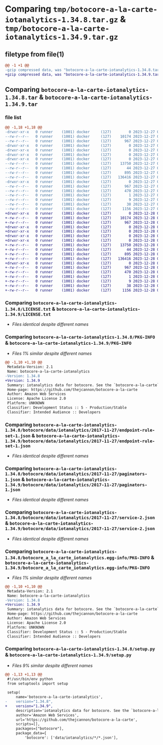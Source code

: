 # Comparing `tmp/botocore-a-la-carte-iotanalytics-1.34.8.tar.gz` & `tmp/botocore-a-la-carte-iotanalytics-1.34.9.tar.gz`

## filetype from file(1)

```diff
@@ -1 +1 @@
-gzip compressed data, was "botocore-a-la-carte-iotanalytics-1.34.8.tar", last modified: Wed Dec 27 01:06:41 2023, max compression
+gzip compressed data, was "botocore-a-la-carte-iotanalytics-1.34.9.tar", last modified: Thu Dec 28 01:06:42 2023, max compression
```

## Comparing `botocore-a-la-carte-iotanalytics-1.34.8.tar` & `botocore-a-la-carte-iotanalytics-1.34.9.tar`

### file list

```diff
@@ -1,18 +1,18 @@
-drwxr-xr-x   0 runner    (1001) docker     (127)        0 2023-12-27 01:06:41.071310 botocore-a-la-carte-iotanalytics-1.34.8/
--rw-r--r--   0 runner    (1001) docker     (127)    10174 2023-12-27 01:06:40.000000 botocore-a-la-carte-iotanalytics-1.34.8/LICENSE.txt
--rw-r--r--   0 runner    (1001) docker     (127)      967 2023-12-27 01:06:41.071310 botocore-a-la-carte-iotanalytics-1.34.8/PKG-INFO
-drwxr-xr-x   0 runner    (1001) docker     (127)        0 2023-12-27 01:06:41.067310 botocore-a-la-carte-iotanalytics-1.34.8/botocore/
-drwxr-xr-x   0 runner    (1001) docker     (127)        0 2023-12-27 01:06:41.067310 botocore-a-la-carte-iotanalytics-1.34.8/botocore/data/
-drwxr-xr-x   0 runner    (1001) docker     (127)        0 2023-12-27 01:06:41.067310 botocore-a-la-carte-iotanalytics-1.34.8/botocore/data/iotanalytics/
-drwxr-xr-x   0 runner    (1001) docker     (127)        0 2023-12-27 01:06:41.067310 botocore-a-la-carte-iotanalytics-1.34.8/botocore/data/iotanalytics/2017-11-27/
--rw-r--r--   0 runner    (1001) docker     (127)    13750 2023-12-27 01:06:29.000000 botocore-a-la-carte-iotanalytics-1.34.8/botocore/data/iotanalytics/2017-11-27/endpoint-rule-set-1.json
--rw-r--r--   0 runner    (1001) docker     (127)       44 2023-12-27 01:06:29.000000 botocore-a-la-carte-iotanalytics-1.34.8/botocore/data/iotanalytics/2017-11-27/examples-1.json
--rw-r--r--   0 runner    (1001) docker     (127)      895 2023-12-27 01:06:29.000000 botocore-a-la-carte-iotanalytics-1.34.8/botocore/data/iotanalytics/2017-11-27/paginators-1.json
--rw-r--r--   0 runner    (1001) docker     (127)   136416 2023-12-27 01:06:29.000000 botocore-a-la-carte-iotanalytics-1.34.8/botocore/data/iotanalytics/2017-11-27/service-2.json
-drwxr-xr-x   0 runner    (1001) docker     (127)        0 2023-12-27 01:06:41.071310 botocore-a-la-carte-iotanalytics-1.34.8/botocore_a_la_carte_iotanalytics.egg-info/
--rw-r--r--   0 runner    (1001) docker     (127)      967 2023-12-27 01:06:41.000000 botocore-a-la-carte-iotanalytics-1.34.8/botocore_a_la_carte_iotanalytics.egg-info/PKG-INFO
--rw-r--r--   0 runner    (1001) docker     (127)      470 2023-12-27 01:06:41.000000 botocore-a-la-carte-iotanalytics-1.34.8/botocore_a_la_carte_iotanalytics.egg-info/SOURCES.txt
--rw-r--r--   0 runner    (1001) docker     (127)        1 2023-12-27 01:06:41.000000 botocore-a-la-carte-iotanalytics-1.34.8/botocore_a_la_carte_iotanalytics.egg-info/dependency_links.txt
--rw-r--r--   0 runner    (1001) docker     (127)        9 2023-12-27 01:06:41.000000 botocore-a-la-carte-iotanalytics-1.34.8/botocore_a_la_carte_iotanalytics.egg-info/top_level.txt
--rw-r--r--   0 runner    (1001) docker     (127)       38 2023-12-27 01:06:41.071310 botocore-a-la-carte-iotanalytics-1.34.8/setup.cfg
--rw-r--r--   0 runner    (1001) docker     (127)     1156 2023-12-27 01:06:40.000000 botocore-a-la-carte-iotanalytics-1.34.8/setup.py
+drwxr-xr-x   0 runner    (1001) docker     (127)        0 2023-12-28 01:06:42.574285 botocore-a-la-carte-iotanalytics-1.34.9/
+-rw-r--r--   0 runner    (1001) docker     (127)    10174 2023-12-28 01:06:42.000000 botocore-a-la-carte-iotanalytics-1.34.9/LICENSE.txt
+-rw-r--r--   0 runner    (1001) docker     (127)      967 2023-12-28 01:06:42.574285 botocore-a-la-carte-iotanalytics-1.34.9/PKG-INFO
+drwxr-xr-x   0 runner    (1001) docker     (127)        0 2023-12-28 01:06:42.574285 botocore-a-la-carte-iotanalytics-1.34.9/botocore/
+drwxr-xr-x   0 runner    (1001) docker     (127)        0 2023-12-28 01:06:42.574285 botocore-a-la-carte-iotanalytics-1.34.9/botocore/data/
+drwxr-xr-x   0 runner    (1001) docker     (127)        0 2023-12-28 01:06:42.574285 botocore-a-la-carte-iotanalytics-1.34.9/botocore/data/iotanalytics/
+drwxr-xr-x   0 runner    (1001) docker     (127)        0 2023-12-28 01:06:42.574285 botocore-a-la-carte-iotanalytics-1.34.9/botocore/data/iotanalytics/2017-11-27/
+-rw-r--r--   0 runner    (1001) docker     (127)    13750 2023-12-28 01:06:26.000000 botocore-a-la-carte-iotanalytics-1.34.9/botocore/data/iotanalytics/2017-11-27/endpoint-rule-set-1.json
+-rw-r--r--   0 runner    (1001) docker     (127)       44 2023-12-28 01:06:26.000000 botocore-a-la-carte-iotanalytics-1.34.9/botocore/data/iotanalytics/2017-11-27/examples-1.json
+-rw-r--r--   0 runner    (1001) docker     (127)      895 2023-12-28 01:06:26.000000 botocore-a-la-carte-iotanalytics-1.34.9/botocore/data/iotanalytics/2017-11-27/paginators-1.json
+-rw-r--r--   0 runner    (1001) docker     (127)   136416 2023-12-28 01:06:26.000000 botocore-a-la-carte-iotanalytics-1.34.9/botocore/data/iotanalytics/2017-11-27/service-2.json
+drwxr-xr-x   0 runner    (1001) docker     (127)        0 2023-12-28 01:06:42.574285 botocore-a-la-carte-iotanalytics-1.34.9/botocore_a_la_carte_iotanalytics.egg-info/
+-rw-r--r--   0 runner    (1001) docker     (127)      967 2023-12-28 01:06:42.000000 botocore-a-la-carte-iotanalytics-1.34.9/botocore_a_la_carte_iotanalytics.egg-info/PKG-INFO
+-rw-r--r--   0 runner    (1001) docker     (127)      470 2023-12-28 01:06:42.000000 botocore-a-la-carte-iotanalytics-1.34.9/botocore_a_la_carte_iotanalytics.egg-info/SOURCES.txt
+-rw-r--r--   0 runner    (1001) docker     (127)        1 2023-12-28 01:06:42.000000 botocore-a-la-carte-iotanalytics-1.34.9/botocore_a_la_carte_iotanalytics.egg-info/dependency_links.txt
+-rw-r--r--   0 runner    (1001) docker     (127)        9 2023-12-28 01:06:42.000000 botocore-a-la-carte-iotanalytics-1.34.9/botocore_a_la_carte_iotanalytics.egg-info/top_level.txt
+-rw-r--r--   0 runner    (1001) docker     (127)       38 2023-12-28 01:06:42.574285 botocore-a-la-carte-iotanalytics-1.34.9/setup.cfg
+-rw-r--r--   0 runner    (1001) docker     (127)     1156 2023-12-28 01:06:42.000000 botocore-a-la-carte-iotanalytics-1.34.9/setup.py
```

### Comparing `botocore-a-la-carte-iotanalytics-1.34.8/LICENSE.txt` & `botocore-a-la-carte-iotanalytics-1.34.9/LICENSE.txt`

 * *Files identical despite different names*

### Comparing `botocore-a-la-carte-iotanalytics-1.34.8/PKG-INFO` & `botocore-a-la-carte-iotanalytics-1.34.9/PKG-INFO`

 * *Files 1% similar despite different names*

```diff
@@ -1,10 +1,10 @@
 Metadata-Version: 2.1
 Name: botocore-a-la-carte-iotanalytics
-Version: 1.34.8
+Version: 1.34.9
 Summary: iotanalytics data for botocore. See the `botocore-a-la-carte` package for more info.
 Home-page: https://github.com/thejcannon/botocore-a-la-carte
 Author: Amazon Web Services
 License: Apache License 2.0
 Platform: UNKNOWN
 Classifier: Development Status :: 5 - Production/Stable
 Classifier: Intended Audience :: Developers
```

### Comparing `botocore-a-la-carte-iotanalytics-1.34.8/botocore/data/iotanalytics/2017-11-27/endpoint-rule-set-1.json` & `botocore-a-la-carte-iotanalytics-1.34.9/botocore/data/iotanalytics/2017-11-27/endpoint-rule-set-1.json`

 * *Files identical despite different names*

### Comparing `botocore-a-la-carte-iotanalytics-1.34.8/botocore/data/iotanalytics/2017-11-27/paginators-1.json` & `botocore-a-la-carte-iotanalytics-1.34.9/botocore/data/iotanalytics/2017-11-27/paginators-1.json`

 * *Files identical despite different names*

### Comparing `botocore-a-la-carte-iotanalytics-1.34.8/botocore/data/iotanalytics/2017-11-27/service-2.json` & `botocore-a-la-carte-iotanalytics-1.34.9/botocore/data/iotanalytics/2017-11-27/service-2.json`

 * *Files identical despite different names*

### Comparing `botocore-a-la-carte-iotanalytics-1.34.8/botocore_a_la_carte_iotanalytics.egg-info/PKG-INFO` & `botocore-a-la-carte-iotanalytics-1.34.9/botocore_a_la_carte_iotanalytics.egg-info/PKG-INFO`

 * *Files 1% similar despite different names*

```diff
@@ -1,10 +1,10 @@
 Metadata-Version: 2.1
 Name: botocore-a-la-carte-iotanalytics
-Version: 1.34.8
+Version: 1.34.9
 Summary: iotanalytics data for botocore. See the `botocore-a-la-carte` package for more info.
 Home-page: https://github.com/thejcannon/botocore-a-la-carte
 Author: Amazon Web Services
 License: Apache License 2.0
 Platform: UNKNOWN
 Classifier: Development Status :: 5 - Production/Stable
 Classifier: Intended Audience :: Developers
```

### Comparing `botocore-a-la-carte-iotanalytics-1.34.8/setup.py` & `botocore-a-la-carte-iotanalytics-1.34.9/setup.py`

 * *Files 9% similar despite different names*

```diff
@@ -1,13 +1,13 @@
 #!/usr/bin/env python
 from setuptools import setup
 
 setup(
     name='botocore-a-la-carte-iotanalytics',
-    version="1.34.8",
+    version="1.34.9",
     description='iotanalytics data for botocore. See the `botocore-a-la-carte` package for more info.',
     author='Amazon Web Services',
     url='https://github.com/thejcannon/botocore-a-la-carte',
     scripts=[],
     packages=["botocore"],
     package_data={
         'botocore': ['data/iotanalytics/*/*.json'],
```

